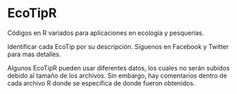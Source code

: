 # EcoTipR
Códigos en R variados para aplicaciones en ecología y pesquerías.

Identificar cada EcoTip por su descripción. Síguenos en Facebook y Twitter para mas detalles.

Algunos EcoTipR pueden usar diferentes datos, los cuales no serán subidos debido al tamaño de los archivos. Sin embargo, hay comentarios dentro de cada archivo R donde se especifica de donde fueron obtenidos.
